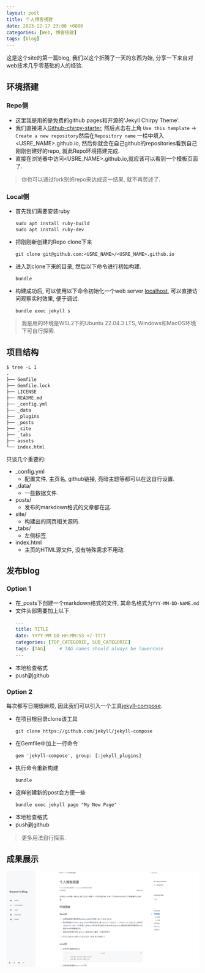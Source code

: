 ```yaml
---
layout: post
title: 个人博客搭建
date: 2023-12-17 23:00 +0800
categories: [Web, 博客搭建]
tags: [blog]   
---
```

这是这个site的第一篇blog, 我们以这个折腾了一天的东西为始, 分享一下来自对web技术几乎零基础的人的经验.

## 环境搭建
### Repo侧
- 这里我是用的是免费的github pages和开源的'Jekyll Chirpy Theme'.
- 我们直接进入[Github-chirpy-starter](https://github.com/cotes2020/chirpy-starter), 然后点击右上角 `Use this template` -> `Create a new repository`然后在`Repository name` 一栏中填入<USRE_NAME>.github.io, 然后你就会在自己github的repositories看到自己刚刚创建好的repo, 就此Repo环境搭建完成.
- 直接在浏览器中访问<USRE_NAME>.github.io,就应该可以看到一个模板页面了.

> 你也可以通过fork别的repo来达成这一结果, 就不再赘述了.

### Local侧
- 首先我们需要安装ruby
    ```shell
    sudo apt install ruby-build
    sudo apt install ruby-dev
    ```
- 把刚刚新创建的Repo clone下来
    ```shell
    git clone git@github.com:<USRE_NAME>/<USRE_NAME>.github.io
    ```
- 进入到clone下来的目录, 然后以下命令进行初始构建.
    ```shell
    bundle
    ```
- 构建成功后, 可以使用以下命令初始化一个web server [localhost](http://127.0.0.1:4000/), 可以直接访问观察实时效果, 便于调试.
    ```shell
    bundle exec jekyll s
    ```

>我是用的环境是WSL2下的Ubuntu 22.04.3 LTS, Windows和MacOS环境下可自行探索.

## 项目结构
```shell
$ tree -L 1
.
├── Gemfile
├── Gemfile.lock
├── LICENSE
├── README.md
├── _config.yml
├── _data
├── _plugins
├── _posts
├── _site
├── _tabs
├── assets
└── index.html
```
只谈几个重要的:
- _config.yml 
    - 配置文件, 主页名, github链接, 亮暗主题等都可以在这自行设置.
- _data/ 
    - 一些数据文件.
- posts/ 
    - 发布的markdown格式的文章都在这.
- site/ 
    - 构建出的网页相关源码.
- _tabs/ 
    - 左侧标签.
- index.html
    - 主页的HTML源文件, 没有特殊需求不用动.

## 发布blog
### Option 1
- 在_posts下创建一个markdown格式的文件, 其命名格式为`YYY-MM-DD-NAME.md`
- 文件头部需要加上以下
    ```yaml
    ---
    title: TITLE
    date: YYYY-MM-DD HH:MM:SS +/-TTTT
    categories: [TOP_CATEGORIE, SUB_CATEGORIE]
    tags: [TAG]     # TAG names should always be lowercase
    ---
    ```
- 本地检查格式
- push到github

### Option 2
每次都写日期很麻烦, 因此我们可以引入一个工具[jekyll-compose](https://github.com/jekyll/jekyll-compose).
- 在项目根目录clone该工具
    ```shell
    git clone https://github.com/jekyll/jekyll-compose
    ```
- 在Gemfile中加上一行命令
    ```shell
    gem 'jekyll-compose', group: [:jekyll_plugins]
    ```
- 执行命令重新构建
    ```shell
    bundle
    ```
- 这样创建新的post会方便一些
    ```shell
    bundle exec jekyll page "My New Page"
    ```
- 本地检查格式
- push到github

> 更多用法自行探索.

## 成果展示
![Alt text](/assets/images/image1.png)